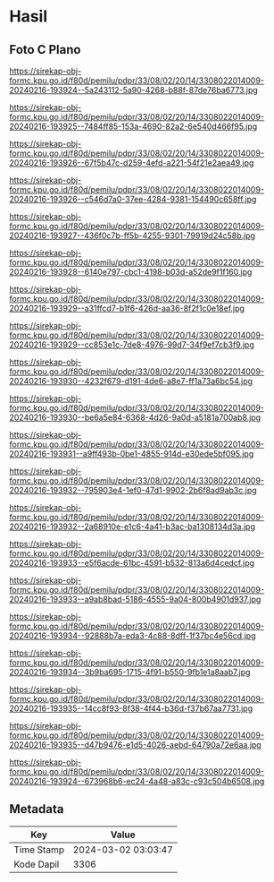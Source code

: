 # Hasil

## Foto C Plano

https://sirekap-obj-formc.kpu.go.id/f80d/pemilu/pdpr/33/08/02/20/14/3308022014009-20240216-193924--5a243112-5a90-4268-b88f-87de76ba6773.jpg

https://sirekap-obj-formc.kpu.go.id/f80d/pemilu/pdpr/33/08/02/20/14/3308022014009-20240216-193925--7484ff85-153a-4690-82a2-6e540d466f95.jpg

https://sirekap-obj-formc.kpu.go.id/f80d/pemilu/pdpr/33/08/02/20/14/3308022014009-20240216-193926--67f5b47c-d259-4efd-a221-54f21e2aea49.jpg

https://sirekap-obj-formc.kpu.go.id/f80d/pemilu/pdpr/33/08/02/20/14/3308022014009-20240216-193926--c546d7a0-37ee-4284-9381-154490c658ff.jpg

https://sirekap-obj-formc.kpu.go.id/f80d/pemilu/pdpr/33/08/02/20/14/3308022014009-20240216-193927--436f0c7b-ff5b-4255-9301-79919d24c58b.jpg

https://sirekap-obj-formc.kpu.go.id/f80d/pemilu/pdpr/33/08/02/20/14/3308022014009-20240216-193928--6140e797-cbc1-4198-b03d-a52de9f1f160.jpg

https://sirekap-obj-formc.kpu.go.id/f80d/pemilu/pdpr/33/08/02/20/14/3308022014009-20240216-193929--a31ffcd7-b1f6-426d-aa36-8f2f1c0e18ef.jpg

https://sirekap-obj-formc.kpu.go.id/f80d/pemilu/pdpr/33/08/02/20/14/3308022014009-20240216-193929--cc853e1c-7de8-4976-99d7-34f9ef7cb3f9.jpg

https://sirekap-obj-formc.kpu.go.id/f80d/pemilu/pdpr/33/08/02/20/14/3308022014009-20240216-193930--4232f679-d191-4de6-a8e7-ff1a73a6bc54.jpg

https://sirekap-obj-formc.kpu.go.id/f80d/pemilu/pdpr/33/08/02/20/14/3308022014009-20240216-193930--be6a5e84-6368-4d26-9a0d-a5181a700ab8.jpg

https://sirekap-obj-formc.kpu.go.id/f80d/pemilu/pdpr/33/08/02/20/14/3308022014009-20240216-193931--a9ff493b-0be1-4855-914d-e30ede5bf095.jpg

https://sirekap-obj-formc.kpu.go.id/f80d/pemilu/pdpr/33/08/02/20/14/3308022014009-20240216-193932--795903e4-1ef0-47d1-9902-2b6f8ad9ab3c.jpg

https://sirekap-obj-formc.kpu.go.id/f80d/pemilu/pdpr/33/08/02/20/14/3308022014009-20240216-193932--2a68910e-e1c6-4a41-b3ac-ba1308134d3a.jpg

https://sirekap-obj-formc.kpu.go.id/f80d/pemilu/pdpr/33/08/02/20/14/3308022014009-20240216-193933--e5f6acde-61bc-4591-b532-813a6d4cedcf.jpg

https://sirekap-obj-formc.kpu.go.id/f80d/pemilu/pdpr/33/08/02/20/14/3308022014009-20240216-193933--a9ab8bad-5186-4555-9a04-800b4901d937.jpg

https://sirekap-obj-formc.kpu.go.id/f80d/pemilu/pdpr/33/08/02/20/14/3308022014009-20240216-193934--92888b7a-eda3-4c88-8dff-1f37bc4e56cd.jpg

https://sirekap-obj-formc.kpu.go.id/f80d/pemilu/pdpr/33/08/02/20/14/3308022014009-20240216-193934--3b9ba695-1715-4f91-b550-9fb1e1a8aab7.jpg

https://sirekap-obj-formc.kpu.go.id/f80d/pemilu/pdpr/33/08/02/20/14/3308022014009-20240216-193935--14cc8f93-8f38-4f44-b36d-f37b67aa7731.jpg

https://sirekap-obj-formc.kpu.go.id/f80d/pemilu/pdpr/33/08/02/20/14/3308022014009-20240216-193935--d47b9476-e1d5-4026-aebd-64790a72e6aa.jpg

https://sirekap-obj-formc.kpu.go.id/f80d/pemilu/pdpr/33/08/02/20/14/3308022014009-20240216-193924--673968b6-ec24-4a48-a83c-c93c504b6508.jpg


## Metadata

| Key        | Value               |
| ---------- | ------------------- |
| Time Stamp | 2024-03-02 03:03:47 |
| Kode Dapil | 3306                |



